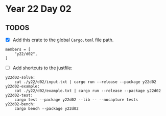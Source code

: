 # Year 22 Day 02

## TODOS

- [x] Add this crate to the global `Cargo.toml` file path.

```
members = [
    "y22/d02",
]
```

- [ ] Add shortcuts to the justfile:

```
y22d02-solve:
    cat ./y22/d02/input.txt | cargo run --release --package y22d02
y22d02-example:
    cat ./y22/d02/example.txt | cargo run --release --package y22d02
y22d02-test:
    cargo test --package y22d02 --lib -- --nocapture tests
y22d02-bench:
    cargo bench --package y22d02
```